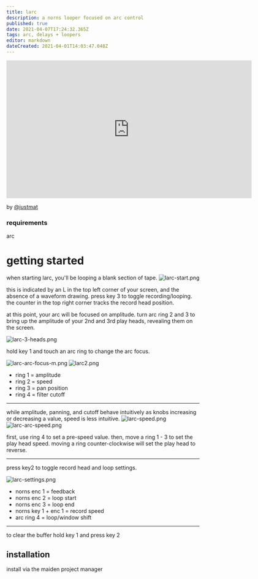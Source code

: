 ```yaml
---
title: larc
description: a norns looper focused on arc control
published: true
date: 2021-04-07T17:24:32.365Z
tags: arc, delays + loopers
editor: markdown
dateCreated: 2021-04-01T14:03:47.048Z
---
```


<iframe src="https://player.vimeo.com/video/495226989" width="640" height="360" frameborder="0" allow="autoplay; fullscreen; picture-in-picture" allowfullscreen></iframe>

by [@justmat](/authors/justmat)


### requirements
arc

# getting started

when starting larc, you'll be looping a blank section of tape.
![larc-start.png](/community/justmat/larc-start.png)

this is indicated by an L in the top left corner of your screen, and the absence of a waveform drawing. press key 3 to toggle recording/looping. the counter in the top right corner tracks the record head position.

at this point, your arc will be focused on amplitude. turn arc ring 2 and 3 to bring up the amplitude of your 2nd and 3rd play heads, revealing them on the screen.

![larc-3-heads.png](/community/justmat/larc-3-heads.png)

hold key 1 and touch an arc ring to change the arc focus.

![larc-arc-focus-m.png](/community/justmat/larc-arc-focus-m.png)
![larc2.png](/community/justmat/larc2.png)

* ring 1 = amplitude
* ring 2 = speed
* ring 3 = pan position
* ring 4 = filter cutoff

----------

while amplitude, panning, and cutoff behave intuitively as knobs increasing or decreasing a value, speed is less intuitive.
![larc-speed.png](/community/justmat/larc-speed.png)
![larc-arc-speed.png](/community/justmat/larc-arc-speed.png)

first, use ring 4 to set a pre-speed value. then, move a ring 1 - 3 to set the play head speed. moving a ring counter-clockwise will set the play head to reverse.

----------

press key2 to toggle record head and loop settings.

![larc-settings.png](/community/justmat/larc-settings.png)


* norns enc 1 = feedback
* norns enc 2 = loop start
* norns enc 3 = loop end
* norns key 1 + enc 1 = record speed
* arc ring 4 = loop/window shift

----------

to clear the buffer hold key 1 and press key 2

## installation
install via the maiden project manager
